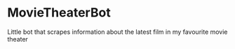 # MovieTheaterBot
Little bot that scrapes information about the latest film in my favourite movie theater 
